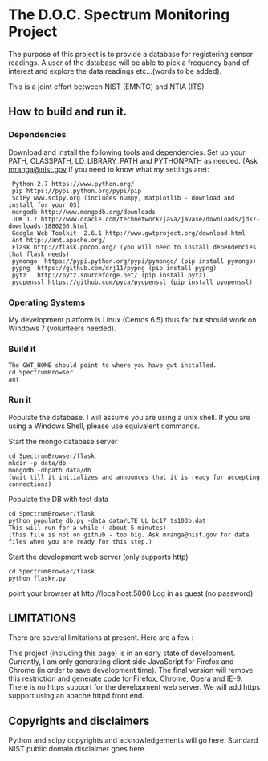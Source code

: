 <h1> The D.O.C. Spectrum Monitoring Project </h1>

The purpose of this project is to provide a database for registering sensor readings. A user of the database will be able to pick a frequency
band of interest and explore the data readings etc...(words to be added).

This is a joint effort between NIST (EMNTG) and NTIA (ITS).

<h2> How to build and run it. </h2>

<h3> Dependencies </h3>

Download and install the following tools and dependencies. Set up your PATH, CLASSPATH, LD_LIBRARY_PATH and PYTHONPATH as needed. 
(Ask mranga@nist.gov if you need to know what my settings are):

     Python 2.7 https://www.python.org/
     pip https://pypi.python.org/pypi/pip
     SciPy www.scipy.org (includes numpy, matplotlib - download and install for your OS)
     mongodb http://www.mongodb.org/downloads
     JDK 1.7 http://www.oracle.com/technetwork/java/javase/downloads/jdk7-downloads-1880260.html
     Google Web Toolkit  2.6.1 http://www.gwtproject.org/download.html
     Ant http://ant.apache.org/
     Flask http://flask.pocoo.org/ (you will need to install dependencies that flask needs)
     pymongo  https://pypi.python.org/pypi/pymongo/ (pip install pymongo)
     pypng  https://github.com/drj11/pypng (pip install pypng)
     pytz   http://pytz.sourceforge.net/ (pip install pytz)
     pyopenssl https://github.com/pyca/pyopenssl (pip install pyopenssl)

<h3> Operating Systems </h3>

My development platform is  Linux (Centos 6.5) thus far but should work on Windows 7 (volunteers needed).

<h3> Build it </h3>

    The GWT_HOME should point to where you have gwt installed. 
    cd SpectrumBrowser
    ant

<h3> Run it </h3>

Populate the database. I will assume you are using a unix shell. If you are using a Windows Shell, please use equivalent commands.

Start the mongo database server

    cd SpectrumBrowser/flask
    mkdir -p data/db
    mongodb -dbpath data/db
    (wait till it initializes and announces that it is ready for accepting connections)

Populate the DB with test data

    cd SpectrumBrowser/flask
    python populate_db.py -data data/LTE_UL_bc17_ts103b.dat
    This will run for a while ( about 5 minutes)
    (this file is not on github - too big. Ask mranga@nist.gov for data files when you are ready for this step.)

Start the development web server (only supports http)

    cd SpectrumBrowser/flask
    python flaskr.py

point your browser at http://localhost:5000
Log in as guest (no password).


<h2> LIMITATIONS </h2>

There are several limitations at present. Here are a few :

This project (including this page) is in an early state of development.
Currently, I am only generating client side JavaScript for Firefox and Chrome (in order to save development time).
The final version will remove this restriction and generate code for Firefox, Chrome, Opera and IE-9. 
There is no https support for the development web server. We will add https support using an apache httpd front end.

<h2>Copyrights and disclaimers </h2>
Python and scipy copyrights and acknowledgements will go here.
Standard NIST public domain disclaimer goes here.
